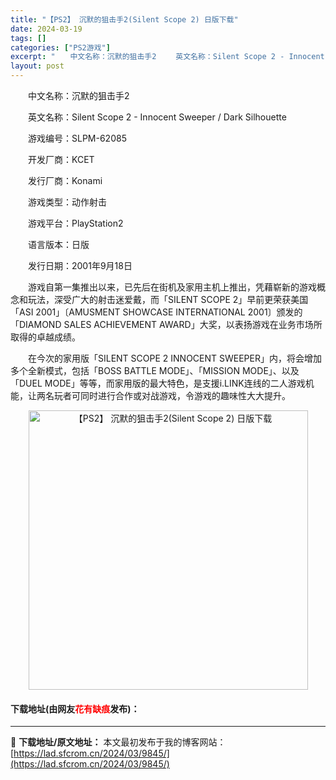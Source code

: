 ```yaml
---
title: "【PS2】 沉默的狙击手2(Silent Scope 2) 日版下载"
date: 2024-03-19
tags: []
categories: ["PS2游戏"]
excerpt: "　　中文名称：沉默的狙击手2 　　英文名称：Silent Scope 2 - Innocent Sweeper / Dark Silhouette 　　游戏编号：SLPM-62085 　　开发厂商：KCET 　　发行厂商：Konami 　　游戏类型：动作射击 　　游戏平台：PlayStation2 &hellip;"
layout: post
---
```


 <p>　　中文名称：沉默的狙击手2</p> <p>　　英文名称：Silent Scope 2 - Innocent Sweeper / Dark Silhouette</p> <p>　　游戏编号：SLPM-62085</p> <p>　　开发厂商：KCET</p> <p>　　发行厂商：Konami</p> <p>　　游戏类型：动作射击</p> <p>　　游戏平台：PlayStation2</p> <p>　　语言版本：日版</p> <p>　　发行日期：2001年9月18日</p> <p>　　游戏自第一集推出以来，已先后在街机及家用主机上推出，凭藉崭新的游戏概念和玩法，深受广大的射击迷爱戴，而「SILENT SCOPE 2」早前更荣获美国「ASI 2001」〔AMUSMENT SHOWCASE INTERNATIONAL 2001〕颁发的「DIAMOND SALES ACHIEVEMENT AWARD」大奖，以表扬游戏在业务市场所取得的卓越成绩。</p> <p>　　在今次的家用版「SILENT SCOPE 2 INNOCENT SWEEPER」内，将会增加多个全新模式，包括「BOSS BATTLE MODE」、「MISSION MODE」、以及「DUEL MODE」等等，而家用版的最大特色，是支援i.LINK连线的二人游戏机能，让两名玩者可同时进行合作或对战游戏，令游戏的趣味性大大提升。</p> <p align="center"><img align="" border="0" src="https://lad.sfcrom.cn/wp-content/uploads/2024/03/20240319_65f998db39677.jpg" width="447" alt="【PS2】 沉默的狙击手2(Silent Scope 2) 日版下载" /></p> <p><h4>下载地址(由网友<font color="red">花有缺痕</font>发布)：</h4></p> 

---
📖 **下载地址/原文地址：** 本文最初发布于我的博客网站：[https://lad.sfcrom.cn/2024/03/9845/](https://lad.sfcrom.cn/2024/03/9845/)
